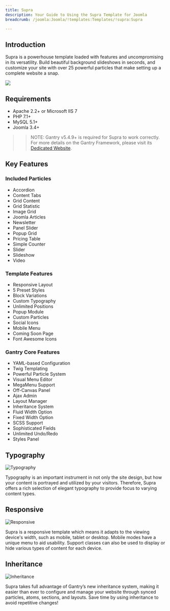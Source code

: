 ```yaml
---
title: Supra
description: Your Guide to Using the Supra Template for Joomla
breadcrumb: /joomla:Joomla/!templates:Templates/!supra:Supra

---
```


Introduction
-----

Supra is a powerhouse template loaded with features and uncompromising in its versatility. Build beautiful background slideshows in seconds, and customize your site with over 25 powerful particles that make setting up a complete website a snap.

![](assets/supra.jpeg)

Requirements
-----

* Apache 2.2+ or Microsoft IIS 7
* PHP 7.1+ 
* MySQL 5.1+
* Joomla 3.4+

>> NOTE: Gantry v5.4.9+ is required for Supra to work correctly. For more details on the Gantry Framework, please visit its [Dedicated Website](http://gantry.org).

Key Features
-----


### Included Particles

* Accordion
* Content Tabs
* Grid Content
* Grid Statistic
* Image Grid
* Joomla Articles
* Newsletter
* Panel Slider
* Popup Grid
* Pricing Table
* Simple Counter
* Slider
* Slideshow
* Video 

### Template Features

* Responsive Layout
* 5 Preset Styles
* Block Variations
* Custom Typography
* Unlimited Positions
* Popup Module
* Custom Particles
* Social Icons
* Mobile Menu
* Coming Soon Page
* Font Awesome Icons 

### Gantry Core Features

* YAML-based Configuration
* Twig Templating
* Powerful Particle System
* Visual Menu Editor
* MegaMenu Support
* Off-Canvas Panel
* Ajax Admin
* Layout Manager
* Inheritance System
* Fluid Width Option
* Fixed Width Option
* SCSS Support
* Sophisticated Fields
* Unlimited Undo/Redo
* Styles Panel

## Typography

![Typography](ft-2.jpg)

Typography is an important instrument in not only the site design, but how your content is portrayed and utilized by your visitors. Therefore, Supra offers a rich selection of elegant typography to provide focus to varying content types.

## Responsive

![Responsive](ft-3.jpg)

Supra is a responsive template which means it adapts to the viewing device's width, such as mobile, tablet or desktop. Mobile modes have a unique menu to aid usability. Support classes can also be used to display or hide various types of content for each device.

## Inheritance

![Inheritance](ft-4.jpg)

Supra takes full advantage of Gantry’s new inheritance system, making it easier than ever to configure and manage your website through synced particles, atoms, sections, and layouts. Save time by using inheritance to avoid repetitive changes!
